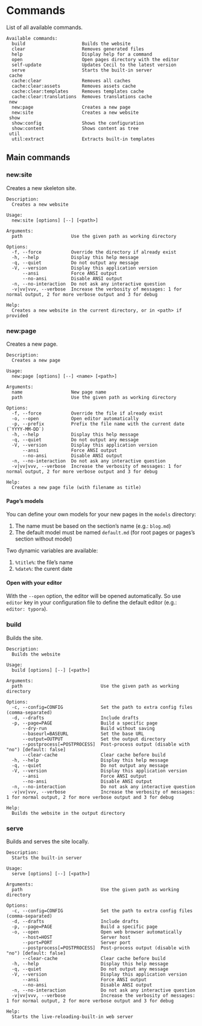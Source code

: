 <!--
description: "List of available commands."
date: 2020-12-19
updated: 2022-09-30
-->
# Commands

List of all available commands.

```plaintext
Available commands:
  build                     Builds the website
  clear                     Removes generated files
  help                      Display help for a command
  open                      Open pages directory with the editor
  self-update               Updates Cecil to the latest version
  serve                     Starts the built-in server
 cache
  cache:clear               Removes all caches
  cache:clear:assets        Removes assets cache
  cache:clear:templates     Removes templates cache
  cache:clear:translations  Removes translations cache
 new
  new:page                  Creates a new page
  new:site                  Creates a new website
 show
  show:config               Shows the configuration
  show:content              Shows content as tree
 util
  util:extract              Extracts built-in templates
```

## Main commands

### new:site

Creates a new skeleton site.

```plaintext
Description:
  Creates a new website

Usage:
  new:site [options] [--] [<path>]

Arguments:
  path                  Use the given path as working directory

Options:
  -f, --force           Override the directory if already exist
  -h, --help            Display this help message
  -q, --quiet           Do not output any message
  -V, --version         Display this application version
      --ansi            Force ANSI output
      --no-ansi         Disable ANSI output
  -n, --no-interaction  Do not ask any interactive question
  -v|vv|vvv, --verbose  Increase the verbosity of messages: 1 for normal output, 2 for more verbose output and 3 for debug

Help:
  Creates a new website in the current directory, or in <path> if provided
```

### new:page

Creates a new page.

```plaintext
Description:
  Creates a new page

Usage:
  new:page [options] [--] <name> [<path>]

Arguments:
  name                  New page name
  path                  Use the given path as working directory

Options:
  -f, --force           Override the file if already exist
  -o, --open            Open editor automatically
  -p, --prefix          Prefix the file name with the current date (`YYYY-MM-DD`)
  -h, --help            Display this help message
  -q, --quiet           Do not output any message
  -V, --version         Display this application version
      --ansi            Force ANSI output
      --no-ansi         Disable ANSI output
  -n, --no-interaction  Do not ask any interactive question
  -v|vv|vvv, --verbose  Increase the verbosity of messages: 1 for normal output, 2 for more verbose output and 3 for debug

Help:
  Creates a new page file (with filename as title)
```

#### Page’s models

You can define your own models for your new pages in the `models` directory:

1. The name must be based on the section’s name (e.g.: `blog.md`)
2. The default model must be named `default.md` (for root pages or pages’s section without model)

Two dynamic variables are available:

1. `%title%`: the file’s name
2. `%date%`: the curent date

#### Open with your editor

With the `--open` option, the editor will be opened automatically. So use `editor` key in your configuration file to define the default editor (e.g.: `editor: typora`).

### build

Builds the site.

```plaintext
Description:
  Builds the website

Usage:
  build [options] [--] [<path>]

Arguments:
  path                             Use the given path as working directory

Options:
  -c, --config=CONFIG              Set the path to extra config files (comma-separated)
  -d, --drafts                     Include drafts
  -p, --page=PAGE                  Build a specific page
      --dry-run                    Build without saving
      --baseurl=BASEURL            Set the base URL
      --output=OUTPUT              Set the output directory
      --postprocess[=POSTPROCESS]  Post-process output (disable with "no") [default: false]
      --clear-cache                Clear cache before build
  -h, --help                       Display this help message
  -q, --quiet                      Do not output any message
  -V, --version                    Display this application version
      --ansi                       Force ANSI output
      --no-ansi                    Disable ANSI output
  -n, --no-interaction             Do not ask any interactive question
  -v|vv|vvv, --verbose             Increase the verbosity of messages: 1 for normal output, 2 for more verbose output and 3 for debug

Help:
  Builds the website in the output directory
```

### serve

Builds and serves the site locally.

```plaintext
Description:
  Starts the built-in server

Usage:
  serve [options] [--] [<path>]

Arguments:
  path                             Use the given path as working directory

Options:
  -c, --config=CONFIG              Set the path to extra config files (comma-separated)
  -d, --drafts                     Include drafts
  -p, --page=PAGE                  Build a specific page
  -o, --open                       Open web browser automatically
      --host=HOST                  Server host
      --port=PORT                  Server port
      --postprocess[=POSTPROCESS]  Post-process output (disable with "no") [default: false]
      --clear-cache                Clear cache before build
  -h, --help                       Display this help message
  -q, --quiet                      Do not output any message
  -V, --version                    Display this application version
      --ansi                       Force ANSI output
      --no-ansi                    Disable ANSI output
  -n, --no-interaction             Do not ask any interactive question
  -v|vv|vvv, --verbose             Increase the verbosity of messages: 1 for normal output, 2 for more verbose output and 3 for debug

Help:
  Starts the live-reloading-built-in web server
```
